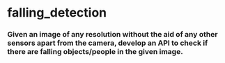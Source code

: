 # falling_detection
### Given an image of any resolution without the aid of any other sensors apart from the camera, develop an API to check if there are falling objects/people in the given image. 
